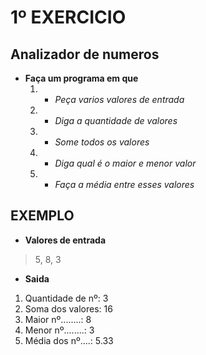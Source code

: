 # 1º EXERCICIO 

## Analizador de numeros

* **Faça um programa em que**
  1. - *Peça varios valores de entrada*
  2. - *Diga a quantidade de valores*
  3. - *Some todos os valores*
  4. - *Diga qual é o maior e menor valor*
  5. - *Faça a média entre esses valores*
  
  
##  __EXEMPLO__

* **Valores de entrada**
> 5, 8, 3

* **Saida**

1. Quantidade de nº: 3
2. Soma dos valores: 16
3. Maior nº........: 8
4. Menor nº........: 3
5. Média dos nº....: 5.33
